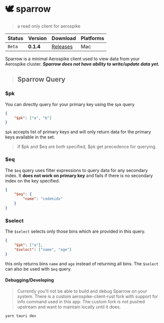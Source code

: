 # 🕊️ sparrow

> a read only client for aerospike

|Status| Version | Download | Platforms |
|------|----------|---------|-----------|
| `Beta` | **0.1.4** | [Releases](https://github.com/codekidX/sparrow/releases) | Mac |

Sparrow is a minimal Aerospike client used to view data from your Aerospike
cluster. _**Sparrow does not have ability to write/update data yet.**_


> ## Sparrow Query

### $pk

You can directly query for your primary key using the `$pk` query

```json
{
    "$pk": ["a", "b"]
}
```

`$pk` accepts list of primary keys and will only return data for the primary keys available in the set.

> if $pk and $eq are both specified, $pk get precedence for querying.

### $eq

The `$eq` query uses filter expressions to query data for any secondary index. It **does not work on primary key** and fails if there is no secondary index on the key specified.

```json
{
    "$eq": {
        "name": "codekidx"
    }
}
```

### $select

The `$select` selects only those bins which are provided in this query.

```json
{
    "$pk": ["a"],
    "$select": ["name", "age"]
}
```
this only returns bins `name` and `age` instead of returning all bins. The `$select` can also be used with `$eq` query.

#### Debugging/Developing

> Currently you'll not be able to build and debug Sparrow on your system.
> There is a custom aerospike-client-rust fork with support for info command
> used in this app. The custom fork is not pushed upstream and want to maintain
> locally until it does.

```bash
yarn tauri dev
```